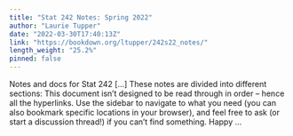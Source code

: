 ```yaml
---
title: "Stat 242 Notes: Spring 2022"
author: "Laurie Tupper"
date: "2022-03-30T17:40:13Z"
link: "https://bookdown.org/ltupper/242s22_notes/"
length_weight: "25.2%"
pinned: false
---
```


Notes and docs for Stat 242 [...] These notes are divided into different sections: This document isn’t designed to be read through in order – hence all the hyperlinks. Use the sidebar to navigate to what you need (you can also bookmark specific locations in your browser), and feel free to ask (or start a discussion thread!) if you can’t find something. Happy ...

